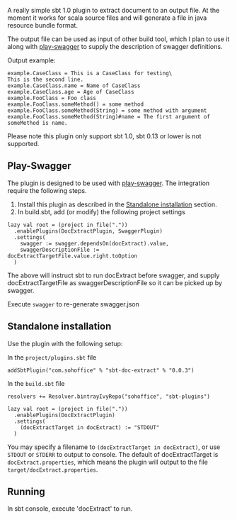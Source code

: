 A really simple sbt 1.0 plugin to extract document to an output file. At the moment it works for scala source files and will generate a file 
in java resource bundle format.

The output file can be used as input of other build tool, which I plan to use it along with 
[play-swagger](https://github.com/iheartradio/play-swagger) to supply the description of swagger definitions.

Output example:

```
example.CaseClass = This is a CaseClass for testing\
This is the second line.
example.CaseClass.name = Name of CaseClass
example.CaseClass.age = Age of CaseClass
example.FooClass = Foo class
example.FooClass.someMethod() = some method
example.FooClass.someMethod(String) = some method with argument
example.FooClass.someMethod(String)#name = The first argument of someMethod is name.
```

Please note this plugin only support sbt 1.0, sbt 0.13 or lower is not supported.

Play-Swagger
------------

The plugin is designed to be used with [play-swagger](https://github.com/iheartradio/play-swagger). The integration require the following steps.

1. Install this plugin as described in the [Standalone installation](#installation) section.
2. In build.sbt, add (or modify) the following project settings

```
lazy val root = (project in file("."))
  .enablePlugins(DocExtractPlugin, SwaggerPlugin)
  .settings(
    swagger := swagger.dependsOn(docExtract).value,
    swaggerDescriptionFile := docExtractTargetFile.value.right.toOption
  )
```

  The above will instruct sbt to run docExtract before swagger, and supply docExtractTargetFile as swaggerDescriptionFile so it can be picked up by swagger.
  
  Execute `swagger` to re-generate swagger.json

Standalone installation
-----------------------

Use the plugin with the following setup:

In the `project/plugins.sbt` file

```
addSbtPlugin("com.sohoffice" % "sbt-doc-extract" % "0.0.3")
```

In the `build.sbt` file

```
resolvers += Resolver.bintrayIvyRepo("sohoffice", "sbt-plugins")

lazy val root = (project in file("."))
  .enablePlugins(DocExtractPlugin)
  .settings(
    (docExtractTarget in docExtract) := "STDOUT"
  )
```

You may specify a filename to `(docExtractTarget in docExtract)`, or use `STDOUT` or `STDERR` to output to console. 
The default of docExtractTarget is `docExtract.properties`, which means the plugin will output to the file `target/docExtract.properties`.

Running
-------

In sbt console, execute 'docExtract' to run.
